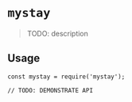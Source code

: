 # `mystay`

> TODO: description

## Usage

```
const mystay = require('mystay');

// TODO: DEMONSTRATE API
```
